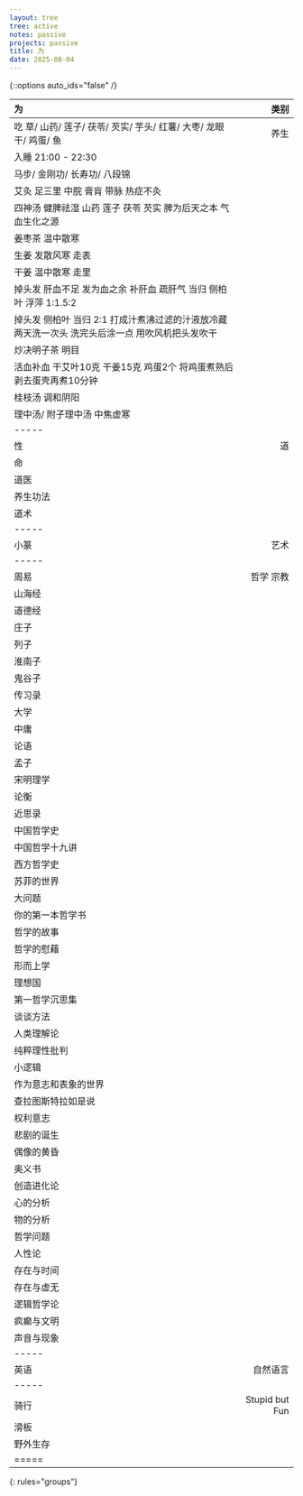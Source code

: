 ```yaml
---
layout: tree
tree: active
notes: passive
projects: passive
title: 为
date: 2025-08-04
---
```



{::options auto_ids="false" /}


| 为                                                                                                      | 类别                 |
|:--------------------------------------------------------------------------------------------------------|---------------------:|
| 吃 草/ 山药/ 莲子/ 茯苓/ 芡实/ 芋头/ 红薯/ 大枣/ 龙眼干/ 鸡蛋/ 鱼                                         | 养生                 |
| 入睡 21:00 - 22:30                                                                                      |                      |
| 马步/ 金刚功/ 长寿功/ 八段锦                                                                            |                      |
| 艾灸 足三里 中脘 膏肓 带脉 热症不灸                                                                     |                      |
| 四神汤 健脾祛湿 山药 莲子 茯苓 芡实 脾为后天之本 气血生化之源                                           |                      |
| 姜枣茶 温中散寒                                                                                         |                      |
| 生姜 发散风寒 走表                                                                                      |                      |
| 干姜 温中散寒 走里                                                                                      |                      |
| 掉头发 肝血不足 发为血之余 补肝血 疏肝气 当归 侧柏叶 浮萍 1:1.5:2                                       |                      |
| 掉头发 侧柏叶 当归 2:1 打成汁煮沸过滤的汁液放冷藏 两天洗一次头 洗完头后涂一点 用吹风机把头发吹干        |                      |
| 炒决明子茶 明目                                                                                         |                      |
| 活血补血 干艾叶10克 干姜15克 鸡蛋2个 将鸡蛋煮熟后剥去蛋壳再煮10分钟                                     |                      |
| 桂枝汤 调和阴阳                                                                                         |                      |
| 理中汤/ 附子理中汤 中焦虚寒                                                                             |                      |
|-----
| 性                                                                                                      | 道                   |
| 命                                                                                                      |                      |
| 道医                                                                                                    |                      |
| 养生功法                                                                                                |                      |
| 道术                                                                                                    |                      |
|-----
| 小篆                                                                                                    | 艺术                 |
|-----
| 周易                                                                                                    | 哲学 宗教            |
| 山海经                                                                                                  |                      |
| 道德经                                                                                                  |                      |
| 庄子                                                                                                    |                      |
| 列子                                                                                                    |                      |
| 淮南子                                                                                                  |                      |
| 鬼谷子                                                                                                  |                      |
| 传习录                                                                                                  |                      |
| 大学                                                                                                    |                      |
| 中庸                                                                                                    |                      |
| 论语                                                                                                    |                      |
| 孟子                                                                                                    |                      |
| 宋明理学                                                                                                |                      |
| 论衡                                                                                                    |                      |
| 近思录                                                                                                  |                      |
| 中国哲学史                                                                                              |                      |
| 中国哲学十九讲                                                                                          |                      |
| 西方哲学史                                                                                              |                      |
| 苏菲的世界                                                                                              |                      |
| 大问题                                                                                                  |                      |
| 你的第一本哲学书                                                                                        |                      |
| 哲学的故事                                                                                              |                      |
| 哲学的慰藉                                                                                              |                      |
| 形而上学                                                                                                |                      |
| 理想国                                                                                                  |                      |
| 第一哲学沉思集                                                                                          |                      |
| 谈谈方法                                                                                                |                      |
| 人类理解论                                                                                              |                      |
| 纯粹理性批判                                                                                            |                      |
| 小逻辑                                                                                                  |                      |
| 作为意志和表象的世界                                                                                    |                      |
| 查拉图斯特拉如是说                                                                                      |                      |
| 权利意志                                                                                                |                      |
| 悲剧的诞生                                                                                              |                      |
| 偶像的黄昏                                                                                              |                      |
| 奥义书                                                                                                  |                      |
| 创造进化论                                                                                              |                      |
| 心的分析                                                                                                |                      |
| 物的分析                                                                                                |                      |
| 哲学问题                                                                                                |                      |
| 人性论                                                                                                  |                      |
| 存在与时间                                                                                              |                      |
| 存在与虚无                                                                                              |                      |
| 逻辑哲学论                                                                                              |                      |
| 疯癫与文明                                                                                              |                      |
| 声音与现象                                                                                              |                      |
|-----
| 英语                                                                                                    | 自然语言             |
|-----
| 骑行                                                                                                    | Stupid but Fun       |
| 滑板                                                                                                    |                      |
| 野外生存                                                                                                |                      |
|=====
{: rules="groups"}

